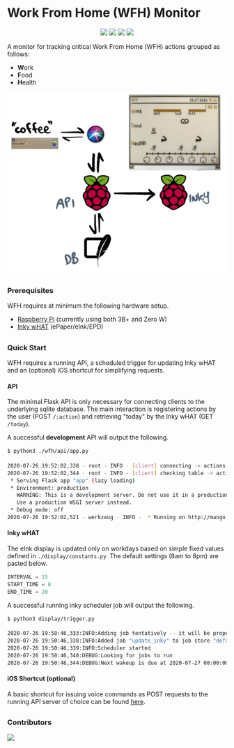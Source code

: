 # Work From Home (WFH) Monitor

<p align="center">
    <a href="" alt="License">
        <img src="https://img.shields.io/github/license/jfri3d/wfh?style=flat-square&color=blue" /></a>
    <a href="https://github.com/jfri3d/wfh/tags" alt="Tags">
        <img src="https://img.shields.io/github/v/tag/jfri3d/wfh?style=flat-square&color=blue" /></a>
    <a href="https://github.com/jfri3d/wfh/graphs/contributors" alt="Contributors">
        <img src="https://img.shields.io/github/contributors/jfri3d/qfh?style=flat-square&color=blue" /></a>
    <a href="https://github.com/jfri3d/wfh/pulse" alt="Activity">
        <img src="https://img.shields.io/github/commit-activity/m/jfri3d/WFH?style=flat-square&color=blue" /></a>
</p>

A monitor for tracking critical Work From Home (WFH) actions grouped as follows:

- **W**ork
- **F**ood
- **H**ealth

![overview](./assets/Overview.PNG)

##
### Prerequisites

WFH requires at minimum the following hardware setup.

- [Raspberry Pi](https://www.raspberrypi.org/) (currently using both 3B+ and Zero W)
- [Inky wHAT](https://shop.pimoroni.com/products/inky-what) (ePaper/eInk/EPD)

## 
### Quick Start

WFH requires a running API, a scheduled trigger for updating Inky wHAT and an (optional) iOS shortcut for simplifying requests.

#### API

The minimal Flask API is only necessary for connecting clients to the underlying sqlite database. The main interaction is registering actions by the user (POST `/:action`) and retrieving "today" by the Inky wHAT (GET `/today`).

A successful **development** API will output the following.

```bash
$ python3 ./wfh/api/app.py

2020-07-26 19:52:02,338 - root - INFO - [client] connecting -> actions.sqlite
2020-07-26 19:52:02,344 - root - INFO - [client] checking table -> actions
 * Serving Flask app "app" (lazy loading)
 * Environment: production
   WARNING: This is a development server. Do not use it in a production deployment.
   Use a production WSGI server instead.
 * Debug mode: off
2020-07-26 19:52:02,521 - werkzeug - INFO -  * Running on http://mango.local:8080/ (Press CTRL+C to quit)
```

#### Inky wHAT

The eInk display is updated only on workdays based on simple fixed values defined in `./display/constants.py`. The default settings (8am to 8pm) are pasted below.

```python
INTERVAL = 15
START_TIME = 8
END_TIME = 20
```

A successful running inky scheduler job will output the following.

```bash
$ python3 display/trigger.py

2020-07-26 19:50:46,333:INFO:Adding job tentatively -- it will be properly scheduled when the scheduler start
2020-07-26 19:50:46,338:INFO:Added job "update_inky" to job store "default"
2020-07-26 19:50:46,339:INFO:Scheduler started
2020-07-26 19:50:46,340:DEBUG:Looking for jobs to run
2020-07-26 19:50:46,344:DEBUG:Next wakeup is due at 2020-07-27 08:00:00+02:00 (in 43753.659445 seconds)

```

#### iOS Shortcut (optional)

A basic shortcut for issuing voice commands as POST requests to the running API server of choice can be found [here](https://www.icloud.com/shortcuts/fb864ab97f8e464bb71e21b9a0073b23).


##
### Contributors
<a href="https://github.com/jfri3d/wfh/graphs/contributors">
  <img src="https://contributors-img.firebaseapp.com/image?repo=jfri3d/wfh" />
</a>
